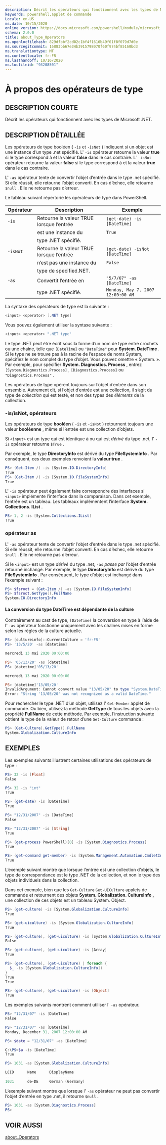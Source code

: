 ```yaml
---
description: Décrit les opérateurs qui fonctionnent avec les types de Microsoft .NET.
keywords: powershell,applet de commande
Locale: en-US
ms.date: 10/15/2020
online version: https://docs.microsoft.com/powershell/module/microsoft.powershell.core/about/about_type_operators?view=powershell-7.1&WT.mc_id=ps-gethelp
schema: 2.0.0
title: about_Type_Operators
ms.openlocfilehash: 829dfbbf2cd02c1bf4f1616b49f01f8f079d7d0e
ms.sourcegitcommit: 16883bb67e34b3915798070f60f974bf85160bd3
ms.translationtype: MT
ms.contentlocale: fr-FR
ms.lasthandoff: 10/16/2020
ms.locfileid: "93208501"
---
```

# <a name="about-type-operators"></a>À propos des opérateurs de type

## <a name="short-description"></a>DESCRIPTION COURTE
Décrit les opérateurs qui fonctionnent avec les types de Microsoft .NET.

## <a name="long-description"></a>DESCRIPTION DÉTAILLÉE

Les opérateurs de type booléen ( `-is` et `-isNot` ) indiquent si un objet est une instance d’un type .net spécifié. L' `-is` opérateur retourne la valeur **true** si le type correspond à et la valeur **false** dans le cas contraire. L' `-isNot` opérateur retourne la valeur **false** si le type correspond à et la valeur **true** dans le cas contraire.

L' `-as` opérateur tente de convertir l’objet d’entrée dans le type .net spécifié. Si elle réussit, elle retourne l’objet converti. En cas d’échec, elle retourne `$null` . Elle ne retourne pas d’erreur.

Le tableau suivant répertorie les opérateurs de type dans PowerShell.

|Opérateur|Description                |Exemple                          |
|--------|---------------------------|---------------------------------|
|`-is`   |Retourne la valeur TRUE lorsque l’entrée|`(get-date) -is [DateTime]`      |
|        |est une instance du      |`True`                           |
|        |type .NET spécifié.       |                                 |
|`-isNot`|Retourne la valeur TRUE lorsque l’entrée|`(get-date) -isNot [DateTime]`   |
|        |n’est pas une instance du     |`False`                          |
|        |type de specified.NET.        |                                 |
|`-as`   |Convertit l’entrée en  |`"5/7/07" -as [DateTime]`        |
|        |type .NET spécifié.       |`Monday, May 7, 2007 12:00:00 AM`|

La syntaxe des opérateurs de type est la suivante :

```powershell
<input> <operator> [.NET type]
```

Vous pouvez également utiliser la syntaxe suivante :

```powershell
<input> <operator> ".NET type"
```

Le type .NET peut être écrit sous la forme d’un nom de type entre crochets ou une chaîne, telle que `[DateTime]` ou `"DateTime"` pour **System. DateTime** . Si le type ne se trouve pas à la racine de l’espace de noms System, spécifiez le nom complet du type d’objet. Vous pouvez omettre « System. ». Par exemple, pour spécifier **System. Diagnostics. Process** , entrez `[System.Diagnostics.Process]` , `[Diagnostics.Process]` ou `"Diagnostics.Process"` .

Les opérateurs de type opèrent toujours sur l’objet d’entrée dans son ensemble. Autrement dit, si l’objet d’entrée est une collection, il s’agit du type de _collection_ qui est testé, et non des types des _éléments_ de la collection.

### <a name="-isisnot-operators"></a>-is/isNot, opérateurs

Les opérateurs de type **booléen** ( `-is` et `-isNot` ) retournent toujours une valeur **booléenne** , même si l’entrée est une collection d’objets.

Si `<input>` est un type qui est identique à ou qui est _dérivé_ du type .net, l' `-is` opérateur retourne `$True` .

Par exemple, le type **DirectoryInfo** est dérivé du type **FileSystemInfo** . Par conséquent, ces deux exemples renvoient la **valeur true** .

```powershell
PS> (Get-Item /) -is [System.IO.DirectoryInfo]
True
PS> (Get-Item /) -is [System.IO.FileSystemInfo]
True
```

L' `-is` opérateur peut également faire correspondre des interfaces si `<input>` implémente l’interface dans la comparaison. Dans cet exemple, l’entrée est un tableau. Les tableaux implémentent l’interface **System. Collections. IList** .

```powershell
PS> 1, 2 -is [System.Collections.IList]
True
```

### <a name="-as-operator"></a>opérateur as

L' `-as` opérateur tente de convertir l’objet d’entrée dans le type .net spécifié. Si elle réussit, elle retourne l’objet converti. En cas d’échec, elle retourne `$null` . Elle ne retourne pas d’erreur.

Si le `<input>` est un type _dérivé_ du type .net, `-as` _passe par_ l’objet d’entrée retourné inchangé. Par exemple, le type **DirectoryInfo** est dérivé du type **FileSystemInfo** . Par conséquent, le type d’objet est inchangé dans l’exemple suivant :

```powershell
PS> $fsroot = (Get-Item /) -as [System.IO.FileSystemInfo]
PS> $fsroot.GetType().FullName
System.IO.DirectoryInfo
```

#### <a name="converting-the-datetime-type-is-culture-sensitive"></a>La conversion du type DateTime est dépendante de la culture

Contrairement au cast de type, `[DateTime]` la conversion en type à l’aide de l' `-as` opérateur fonctionne uniquement avec les chaînes mises en forme selon les règles de la culture actuelle.

```powershell
PS> [cultureinfo]::CurrentCulture = 'fr-FR'
PS> '13/5/20' -as [datetime]

mercredi 13 mai 2020 00:00:00

PS> '05/13/20' -as [datetime]
PS> [datetime]'05/13/20'

mercredi 13 mai 2020 00:00:00

PS> [datetime]'13/05/20'
InvalidArgument: Cannot convert value "13/05/20" to type "System.DateTime".
Error: "String '13/05/20' was not recognized as a valid DateTime."
```

Pour rechercher le type .NET d’un objet, utilisez l' `Get-Member` applet de commande. Ou bien, utilisez la méthode **GetType** de tous les objets avec la propriété **FullName** de cette méthode. Par exemple, l’instruction suivante obtient le type de la valeur de retour d’une `Get-Culture` commande :

```powershell
PS> (Get-Culture).GetType().FullName
System.Globalization.CultureInfo
```

## <a name="examples"></a>EXEMPLES

Les exemples suivants illustrent certaines utilisations des opérateurs de type :

```powershell
PS> 32 -is [Float]
False

PS> 32 -is "int"
True

PS> (get-date) -is [DateTime]
True

PS> "12/31/2007" -is [DateTime]
False

PS> "12/31/2007" -is [String]
True

PS> (get-process PowerShell)[0] -is [System.Diagnostics.Process]
True

PS> (get-command get-member) -is [System.Management.Automation.CmdletInfo]
True
```

L’exemple suivant montre que lorsque l’entrée est une collection d’objets, le type de correspondance est le type .NET de la collection, et non le type des objets individuels dans la collection.

Dans cet exemple, bien que les `Get-Culture` `Get-UICulture` applets de commande et retournent des objets **System. Globalization. CultureInfo** , une collection de ces objets est un tableau System. Object.

```powershell
PS> (get-culture) -is [System.Globalization.CultureInfo]
True

PS> (get-uiculture) -is [System.Globalization.CultureInfo]
True

PS> (get-culture), (get-uiculture) -is [System.Globalization.CultureInfo]
False

PS> (get-culture), (get-uiculture) -is [Array]
True

PS> (get-culture), (get-uiculture) | foreach {
  $_ -is [System.Globalization.CultureInfo])
}
True
True

PS> (get-culture), (get-uiculture) -is [Object]
True
```

Les exemples suivants montrent comment utiliser l' `-as` opérateur.

```powershell
PS> "12/31/07" -is [DateTime]
False

PS> "12/31/07" -as [DateTime]
Monday, December 31, 2007 12:00:00 AM

PS> $date = "12/31/07" -as [DateTime]

C:\PS>$a -is [DateTime]
True

PS> 1031 -as [System.Globalization.CultureInfo]

LCID      Name      DisplayName
----      ----      -----------
1031      de-DE     German (Germany)
```

L’exemple suivant montre que lorsque l' `-as` opérateur ne peut pas convertir l’objet d’entrée en type .net, il retourne `$null` .

```powershell
PS> 1031 -as [System.Diagnostics.Process]
PS>
```

## <a name="see-also"></a>VOIR AUSSI

[about_Operators](about_Operators.md)
